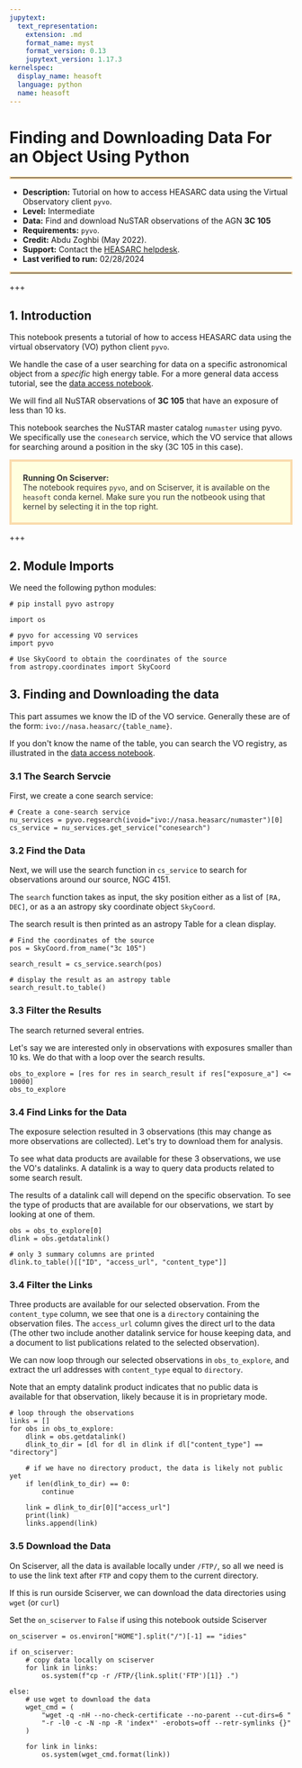 ```yaml
---
jupytext:
  text_representation:
    extension: .md
    format_name: myst
    format_version: 0.13
    jupytext_version: 1.17.3
kernelspec:
  display_name: heasoft
  language: python
  name: heasoft
---
```


# Finding and Downloading Data For an Object Using Python
<hr style="border: 2px solid #fadbac" />

- **Description:** Tutorial on how to access HEASARC data using the Virtual Observatory client `pyvo`.
- **Level:** Intermediate
- **Data:** Find and download NuSTAR observations of the AGN **3C 105**
- **Requirements:** `pyvo`.
- **Credit:** Abdu Zoghbi (May 2022).
- **Support:** Contact the [HEASARC helpdesk](https://heasarc.gsfc.nasa.gov/cgi-bin/Feedback).
- **Last verified to run:** 02/28/2024

<hr style="border: 2px solid #fadbac" />

+++

## 1. Introduction
This notebook presents a tutorial of how to access HEASARC data using the virtual observatory (VO) python client `pyvo`.

We handle the case of a user searching for data on a specific astronomical object from a *specific* high energy table. For a more general data access tutorial, see the [data access notebook](data-access.md).

We will find all NuSTAR observations of **3C 105** that have an exposure of less than 10 ks.


This notebook searches the NuSTAR master catalog `numaster` using pyvo. We specifically use the `conesearch` service, which the VO service that allows for searching around a position in the sky (3C 105  in this case).

<div style='color: #333; background: #ffffdf; padding:20px; border: 4px solid #fadbac'>
<b>Running On Sciserver:</b><br>
The notebook requires <code>pyvo</code>, and on Sciserver, it is available on the <code>heasoft</code> conda kernel. Make sure you run the notbeook using that kernel by selecting it in the top right.
</div>

+++

## 2. Module Imports
We need the following python modules:

```{code-cell} ipython3
# pip install pyvo astropy
```

```{code-cell} ipython3
import os

# pyvo for accessing VO services
import pyvo

# Use SkyCoord to obtain the coordinates of the source
from astropy.coordinates import SkyCoord
```

## 3. Finding and Downloading the data
This part assumes we know the ID of the VO service. Generally these are of the form: `ivo://nasa.heasarc/{table_name}`.

If you don't know the name of the table, you can search the VO registry, as illustrated in the [data access notebook](data-access.md).

### 3.1 The Search Servcie
First, we create a cone search service:

```{code-cell} ipython3
# Create a cone-search service
nu_services = pyvo.regsearch(ivoid="ivo://nasa.heasarc/numaster")[0]
cs_service = nu_services.get_service("conesearch")
```

### 3.2 Find the Data

Next, we will use the search function in `cs_service` to search for observations around our source, NGC 4151.

The `search` function takes as input, the sky position either as a list of `[RA, DEC]`, or as a an astropy sky coordinate object `SkyCoord`.

The search result is then printed as an astropy Table for a clean display.

```{code-cell} ipython3
# Find the coordinates of the source
pos = SkyCoord.from_name("3c 105")

search_result = cs_service.search(pos)

# display the result as an astropy table
search_result.to_table()
```

### 3.3 Filter the Results

The search returned several entries.

Let's say we are interested only in observations with exposures smaller than 10 ks. We do that with a loop over the search results.

```{code-cell} ipython3
obs_to_explore = [res for res in search_result if res["exposure_a"] <= 10000]
obs_to_explore
```

### 3.4 Find Links for the Data

The exposure selection resulted in 3 observations (this may change as more observations are collected). Let's try to download them for analysis.

To see what data products are available for these 3 observations, we use the VO's datalinks. A datalink is a way to query data products related to some search result.

The results of a datalink call will depend on the specific observation. To see the type of products that are available for our observations, we start by looking at one of them.

```{code-cell} ipython3
obs = obs_to_explore[0]
dlink = obs.getdatalink()

# only 3 summary columns are printed
dlink.to_table()[["ID", "access_url", "content_type"]]
```

### 3.4 Filter the Links

Three products are available for our selected observation. From the `content_type` column, we see that one is a `directory` containing the observation files. The `access_url` column gives the direct url to the data (The other two include another datalink service for house keeping data, and a document to list publications related to the selected observation).

We can now loop through our selected observations in `obs_to_explore`, and extract the url addresses with `content_type` equal to `directory`.

Note that an empty datalink product indicates that no public data is available for that observation, likely because it is in proprietary mode.

```{code-cell} ipython3
# loop through the observations
links = []
for obs in obs_to_explore:
    dlink = obs.getdatalink()
    dlink_to_dir = [dl for dl in dlink if dl["content_type"] == "directory"]

    # if we have no directory product, the data is likely not public yet
    if len(dlink_to_dir) == 0:
        continue

    link = dlink_to_dir[0]["access_url"]
    print(link)
    links.append(link)
```

### 3.5 Download the Data

On Sciserver, all the data is available locally under `/FTP/`, so all we need is to use the link text after `FTP` and copy them to the current directory.


If this is run ourside Sciserver, we can download the data directories using `wget` (or `curl`)

Set the `on_sciserver` to `False` if using this notebook outside Sciserver

```{code-cell} ipython3
on_sciserver = os.environ["HOME"].split("/")[-1] == "idies"

if on_sciserver:
    # copy data locally on sciserver
    for link in links:
        os.system(f"cp -r /FTP/{link.split('FTP')[1]} .")

else:
    # use wget to download the data
    wget_cmd = (
        "wget -q -nH --no-check-certificate --no-parent --cut-dirs=6 "
        "-r -l0 -c -N -np -R 'index*' -erobots=off --retr-symlinks {}"
    )

    for link in links:
        os.system(wget_cmd.format(link))
```
